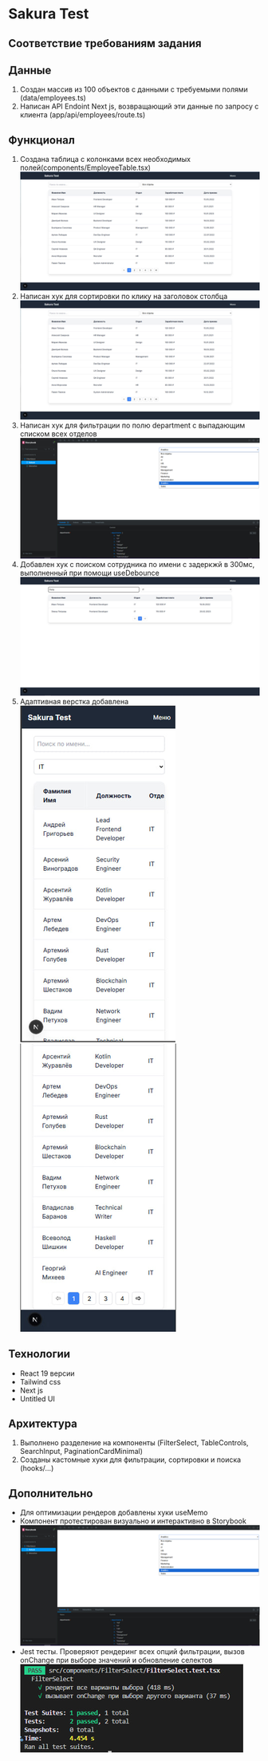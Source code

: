 # Sakura Test

## Соответствие требованиям задания
## Данные
1. Создан массив из 100 объектов с данными с требуемыми полями (data/employees.ts)
2. Написан API Endoint Next js, возвращающий эти данные по запросу с клиента (app/api/employees/route.ts)

## Функционал
1. Создана таблица с колонками всех необходимых полей(components/EmployeeTable.tsx)
   ![Image alt](https://github.com/vMaxiMv/Sakura-Test/blob/main/public/1.jpg)
3. Написан хук для сортировки по клику на заголовок столбца
   ![Image alt](https://github.com/vMaxiMv/Sakura-Test/blob/main/public/1.jpg)
5. Написан хук для фильтрации по полю department с выпадающим списком всех отделов
   ![Image alt](https://github.com/vMaxiMv/Sakura-Test/blob/main/public/8.jpg)
7. Добавлен хук с поиском сотрудника по имени с задеркжй в 300мс, выполненный при помощи useDebounce
   ![Image alt](https://github.com/vMaxiMv/Sakura-Test/blob/main/public/3.jpg)
9. Адаптивная верстка добавлена
    ![Image alt](https://github.com/vMaxiMv/Sakura-Test/blob/main/public/5.jpg)
    ![Image alt](https://github.com/vMaxiMv/Sakura-Test/blob/main/public/6.jpg)

## Технологии
* React 19 версии
* Tailwind css
* Next js
* Untitled UI

## Архитектура
1. Выполнено разделение на компоненты (FilterSelect, TableControls, SearchInput, PaginationCardMinimal)
2. Созданы кастомные хуки для фильтрации, сортировки и поиска (hooks/...)

## Дополнительно
* Для оптимизации рендеров добавлены хуки useMemo
* Компонент протестирован визуально и интерактивно в Storybook
  ![Image alt](https://github.com/vMaxiMv/Sakura-Test/blob/main/public/8.jpg)
* Jest тесты. Проверяют рендеринг всех опций фильтрации, вызов onChange при выборе значений и обновление селектов
  ![Image alt](https://github.com/vMaxiMv/Sakura-Test/blob/main/public/7.jpg)
  
